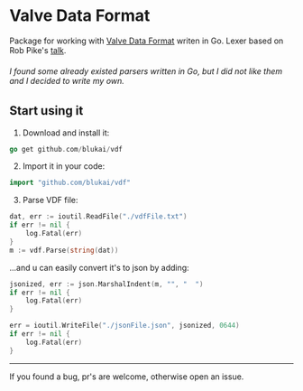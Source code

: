 # Valve Data Format
Package for working with [Valve Data Format](https://developer.valvesoftware.com/wiki/KeyValues) writen in Go. Lexer based on Rob Pike's [talk](https://youtu.be/HxaD_trXwRE).

###### I found some already existed parsers written in Go, but I did not like them and I decided to write my own.

## Start using it
1. Download and install it:
```go
go get github.com/blukai/vdf
```
2. Import it in your code:
```go
import "github.com/blukai/vdf"
```
3. Parse VDF file:
```go
dat, err := ioutil.ReadFile("./vdfFile.txt")
if err != nil {
	log.Fatal(err)
}
m := vdf.Parse(string(dat))
```
...and u can easily convert it's to json by adding:
```go
jsonized, err := json.MarshalIndent(m, "", "  ")
if err != nil {
	log.Fatal(err)
}

err = ioutil.WriteFile("./jsonFile.json", jsonized, 0644)
if err != nil {
	log.Fatal(err)
}
```

---

If you found a bug, pr's are welcome, otherwise open an issue.
